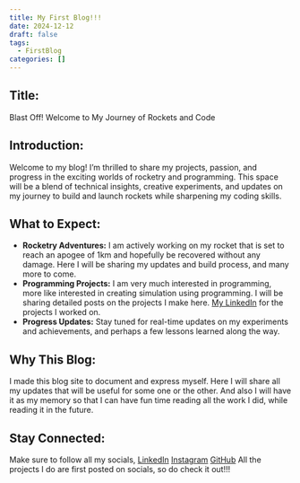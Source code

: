 ```yaml
---
title: My First Blog!!!
date: 2024-12-12
draft: false
tags:
  - FirstBlog
categories: []
---
```

## **Title:**
Blast Off! Welcome to My Journey of Rockets and Code

## **Introduction:**
Welcome to my blog! I’m thrilled to share my projects, passion, and progress in the exciting worlds of rocketry and programming. This space will be a blend of technical insights, creative experiments, and updates on my journey to build and launch rockets while sharpening my coding skills.

## **What to Expect:**
* **Rocketry Adventures:** I am actively working on my rocket that is set to reach an apogee of 1km and hopefully be recovered without any damage. Here I will be sharing my updates and build process, and many more to come.
* **Programming Projects:** I am very much interested in programming, more like interested in creating simulation using programming. I will be sharing detailed posts on the projects I make here. [My LinkedIn](https://www.linkedin.com/in/tarun-kumar-s-676a74267/") for the projects I worked on.
* **Progress Updates:** Stay tuned for real-time updates on my experiments and achievements, and perhaps a few lessons learned along the way.

## **Why This Blog:**
I made this blog site to document and express myself. Here I will share all my updates that will be useful for some one or the other. And also I will have it as my memory so that I can have fun time reading all the work I did, while reading it in the future.

## **Stay Connected:**
Make sure to follow all my socials, [LinkedIn](https://www.linkedin.com/in/tarun-kumar-s-676a74267/") [Instagram](https://www.instagram.com/quantum._naut/) [GitHub](https://github.com/Quanta-Naut)
All the projects I do are first posted on socials, so do check it out!!!